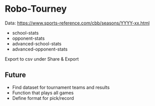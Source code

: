 # Robo-Tourney

Data: https://www.sports-reference.com/cbb/seasons/YYYY-xx.html
- school-stats
- opponent-stats
- advanced-school-stats
- advanced-opponent-stats

Export to csv under Share & Export

## Future
- Find dataset for tournament teams and results
- Function that plays all games
- Define format for pick/record
